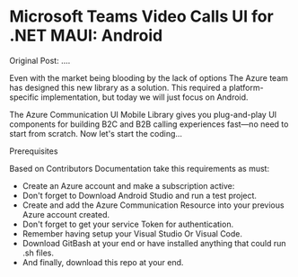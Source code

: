# Microsoft Teams Video Calls UI for .NET MAUI: Android

Original Post: ....

Even with the market being blooding by the lack of options The Azure team has designed this new library as a solution. This required a platform-specific implementation, but today we will just focus on Android.

The Azure Communication UI Mobile Library gives you plug-and-play UI components for building B2C and B2B calling experiences fast—no need to start from scratch. Now let's start the coding...

Prerequisites

Based on Contributors Documentation take this requirements as must:

- Create an Azure account and make a subscription active:
- Don't forget to Download Android Studio and run a test project.
- Create and add the Azure Communication Resource into your previous Azure account created.
- Don't forget to get your service Token for authentication.
- Remember having setup your Visual Studio Or Visual Code.
- Download GitBash at your end or have installed anything that could run .sh files.
- And finally, download this repo at your end.
